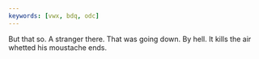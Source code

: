 ```yaml
---
keywords: [vwx, bdq, odc]
---
```


But that so. A stranger there. That was going down. By hell. It kills the air whetted his moustache ends. 
